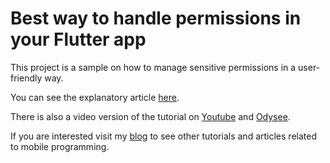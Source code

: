 # Best way to handle permissions in your Flutter app

This project is a sample on how to manage sensitive permissions in a user-friendly way.

You can see the explanatory article [here](https://davidserrano.io/best-way-to-handle-permissions-in-your-flutter-app).

There is also a video version of the tutorial on [Youtube](https://youtu.be/SghsImxwGxE) and [Odysee](https://odysee.com/@svprdga:d/best-way-to-handle-permissions-in-your-flutter-app).

If you are interested visit my [blog](https://davidserrano.io/) to see other tutorials and articles related to mobile programming.
